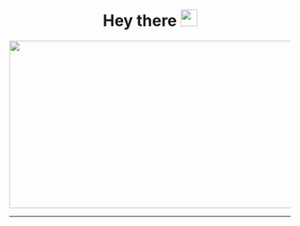 <div id="header" align="center">
  <h1>
    Hey there
    <img src="https://media.giphy.com/media/WUlplcMpOCEmTGBtBW/giphy.gif" width="30px">
  </h1>
</div>
<div align="center">
  <img src="https://i.pinimg.com/originals/eb/c9/54/ebc9547a0d719455376fa52ae89166f9.gif" width="600" height="300"/>
</div>

---
